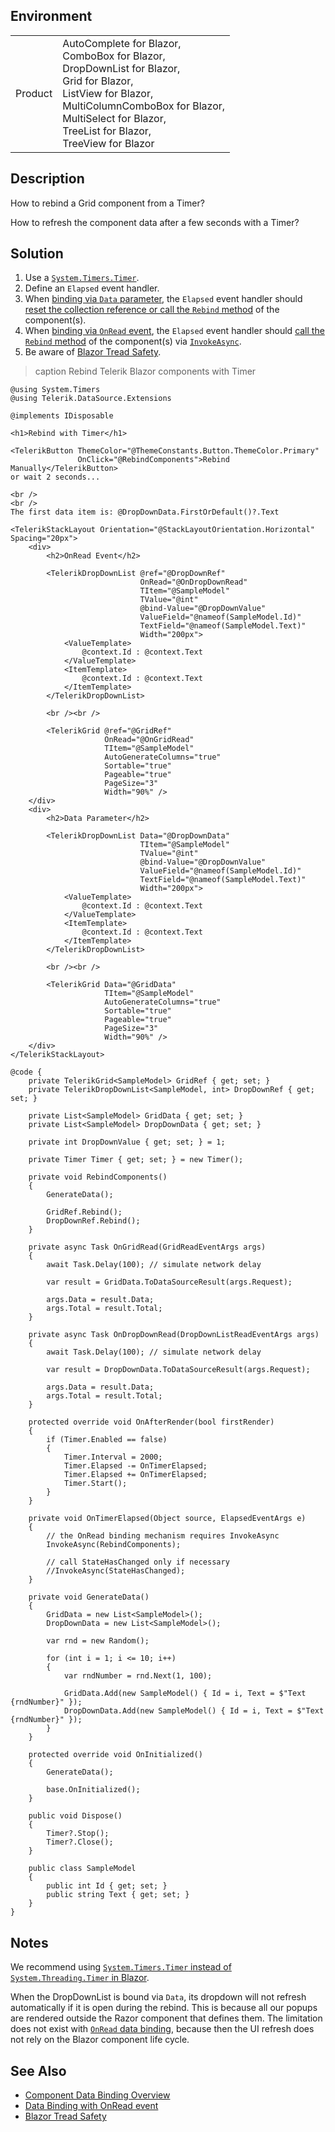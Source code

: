 
## Environment

<table>
<tbody>
<tr>
<td>Product</td>
<td>
AutoComplete for Blazor, <br />
ComboBox for Blazor, <br />
DropDownList for Blazor, <br />
Grid for Blazor, <br />
ListView for Blazor, <br />
MultiColumnComboBox for Blazor, <br />
MultiSelect for Blazor, <br />
TreeList for Blazor, <br />
TreeView for Blazor
</td>
</tr>
</tbody>
</table>

## Description

How to rebind a Grid component from a Timer?

How to refresh the component data after a few seconds with a Timer?

## Solution

1. Use a [`System.Timers.Timer`](https://learn.microsoft.com/en-us/dotnet/api/system.timers.timer).
1. Define an `Elapsed` event handler.
1. When [binding via `Data` parameter](slug:common-features-data-binding-overview), the `Elapsed` event handler should [reset the collection reference or call the `Rebind` method](slug:common-features-data-binding-overview#refresh-data) of the component(s).
1. When [binding via `OnRead` event](slug:common-features-data-binding-onread), the `Elapsed` event handler should [call the `Rebind` method](slug:common-features-data-binding-onread#refresh-data) of the component(s) via [`InvokeAsync`](https://stackoverflow.com/questions/65230621/statehaschanged-vs-invokeasyncstatehaschanged-in-blazor).
1. Be aware of [Blazor Tread Safety](https://blazor-university.com/components/multi-threaded-rendering/invokeasync/).

>caption Rebind Telerik Blazor components with Timer

````RAZOR
@using System.Timers
@using Telerik.DataSource.Extensions

@implements IDisposable

<h1>Rebind with Timer</h1>

<TelerikButton ThemeColor="@ThemeConstants.Button.ThemeColor.Primary"
               OnClick="@RebindComponents">Rebind Manually</TelerikButton>
or wait 2 seconds...

<br />
<br />
The first data item is: @DropDownData.FirstOrDefault()?.Text

<TelerikStackLayout Orientation="@StackLayoutOrientation.Horizontal" Spacing="20px">
    <div>
        <h2>OnRead Event</h2>

        <TelerikDropDownList @ref="@DropDownRef"
                             OnRead="@OnDropDownRead"
                             TItem="@SampleModel"
                             TValue="@int"
                             @bind-Value="@DropDownValue"
                             ValueField="@nameof(SampleModel.Id)"
                             TextField="@nameof(SampleModel.Text)"
                             Width="200px">
            <ValueTemplate>
                @context.Id : @context.Text
            </ValueTemplate>
            <ItemTemplate>
                @context.Id : @context.Text
            </ItemTemplate>
        </TelerikDropDownList>

        <br /><br />

        <TelerikGrid @ref="@GridRef"
                     OnRead="@OnGridRead"
                     TItem="@SampleModel"
                     AutoGenerateColumns="true"
                     Sortable="true"
                     Pageable="true"
                     PageSize="3"
                     Width="90%" />
    </div>
    <div>
        <h2>Data Parameter</h2>

        <TelerikDropDownList Data="@DropDownData"
                             TItem="@SampleModel"
                             TValue="@int"
                             @bind-Value="@DropDownValue"
                             ValueField="@nameof(SampleModel.Id)"
                             TextField="@nameof(SampleModel.Text)"
                             Width="200px">
            <ValueTemplate>
                @context.Id : @context.Text
            </ValueTemplate>
            <ItemTemplate>
                @context.Id : @context.Text
            </ItemTemplate>
        </TelerikDropDownList>

        <br /><br />    

        <TelerikGrid Data="@GridData"
                     TItem="@SampleModel"
                     AutoGenerateColumns="true"
                     Sortable="true"
                     Pageable="true"
                     PageSize="3"
                     Width="90%" />
    </div>
</TelerikStackLayout>

@code {
    private TelerikGrid<SampleModel> GridRef { get; set; }
    private TelerikDropDownList<SampleModel, int> DropDownRef { get; set; }

    private List<SampleModel> GridData { get; set; }
    private List<SampleModel> DropDownData { get; set; }

    private int DropDownValue { get; set; } = 1;

    private Timer Timer { get; set; } = new Timer();

    private void RebindComponents()
    {
        GenerateData();

        GridRef.Rebind();
        DropDownRef.Rebind();
    }

    private async Task OnGridRead(GridReadEventArgs args)
    {
        await Task.Delay(100); // simulate network delay

        var result = GridData.ToDataSourceResult(args.Request);

        args.Data = result.Data;
        args.Total = result.Total;
    }

    private async Task OnDropDownRead(DropDownListReadEventArgs args)
    {
        await Task.Delay(100); // simulate network delay

        var result = DropDownData.ToDataSourceResult(args.Request);

        args.Data = result.Data;
        args.Total = result.Total;
    }

    protected override void OnAfterRender(bool firstRender)
    {
        if (Timer.Enabled == false)
        {
            Timer.Interval = 2000;
            Timer.Elapsed -= OnTimerElapsed;
            Timer.Elapsed += OnTimerElapsed;
            Timer.Start();
        }
    }

    private void OnTimerElapsed(Object source, ElapsedEventArgs e)
    {
        // the OnRead binding mechanism requires InvokeAsync
        InvokeAsync(RebindComponents);

        // call StateHasChanged only if necessary
        //InvokeAsync(StateHasChanged);
    }

    private void GenerateData()
    {
        GridData = new List<SampleModel>();
        DropDownData = new List<SampleModel>();

        var rnd = new Random();

        for (int i = 1; i <= 10; i++)
        {
            var rndNumber = rnd.Next(1, 100);

            GridData.Add(new SampleModel() { Id = i, Text = $"Text {rndNumber}" });
            DropDownData.Add(new SampleModel() { Id = i, Text = $"Text {rndNumber}" });
        }
    }

    protected override void OnInitialized()
    {
        GenerateData();

        base.OnInitialized();
    }

    public void Dispose()
    {
        Timer?.Stop();
        Timer?.Close();
    }

    public class SampleModel
    {
        public int Id { get; set; }
        public string Text { get; set; }
    }
}
````

## Notes

We recommend using [`System.Timers.Timer` instead of `System.Threading.Timer` in Blazor](https://stackoverflow.com/questions/19577296/thread-safety-of-system-timers-timer-vs-system-threading-timer).

When the DropDownList is bound via `Data`, its dropdown will not refresh automatically if it is open during the rebind. This is because all our popups are rendered outside the Razor component that defines them. The limitation does not exist with [`OnRead` data binding](slug:common-features-data-binding-onread), because then the UI refresh does not rely on the Blazor component life cycle.

## See Also

* [Component Data Binding Overview](slug:common-features-data-binding-overview)
* [Data Binding with OnRead event](slug:common-features-data-binding-onread)
* [Blazor Tread Safety](https://blazor-university.com/components/multi-threaded-rendering/invokeasync/)
